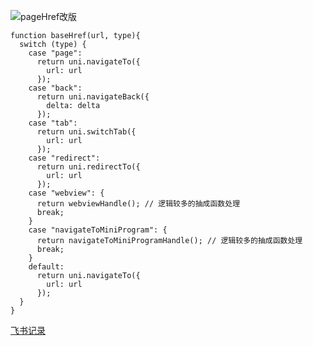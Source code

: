 ![pageHref改版](https://ops-img-static.huolala.cn/imgs/2022/164482874930424411103544.png)

```
function baseHref(url, type){
  switch (type) {
    case "page":
      return uni.navigateTo({
        url: url
      });
    case "back":
      return uni.navigateBack({
        delta: delta
      });
    case "tab":
      return uni.switchTab({
        url: url
      });
    case "redirect":
      return uni.redirectTo({
        url: url
      });
    case "webview": {
      return webviewHandle(); // 逻辑较多的抽成函数处理
      break;
    }
    case "navigateToMiniProgram": {
      return navigateToMiniProgramHandle(); // 逻辑较多的抽成函数处理
      break;
    }
    default:
      return uni.navigateTo({
        url: url
      });
  }
}
```

[飞书记录](https://huolala.feishu.cn/docs/doccnBgrvEDqQKWwwdWeLL8nsjn)
